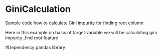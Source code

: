 # GiniCalculation
Sample code how to calculate Gini impurity for finding root column

Here in this example on basis of target variable we will be calculating gini impurity ,find root feature

#Dependency
pandas library



